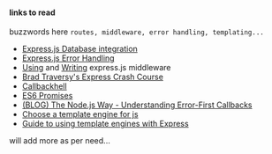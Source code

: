 #### links to read

buzzwords here
`routes, middleware, error handling, templating...`

- [Express.js Database integration](https://expressjs.com/en/guide/database-integration.html)
- [Express.js Error Handling](http://expressjs.com/en/guide/error-handling.html)
- [Using](https://expressjs.com/en/guide/using-middleware.html) and [Writing](http://expressjs.com/en/guide/writing-middleware.html) express.js middleware
- [Brad Traversy's Express Crash Course](https://www.youtube.com/watch?v=L72fhGm1tfE)
- [Callbackhell](http://callbackhell.com/)
- [ES6 Promises](https://developer.mozilla.org/en-US/docs/Web/JavaScript/Reference/Global_Objects/Promise)
- [(BLOG) The Node.js Way - Understanding Error-First Callbacks](http://fredkschott.com/post/2014/03/understanding-error-first-callbacks-in-node-js)
- [Choose a template engine for js](https://strongloop.com/strongblog/compare-javascript-templates-jade-mustache-dust/)
- [Guide to using template engines with Express](http://expressjs.com/en/guide/using-template-engines.html)

will add more as per need...